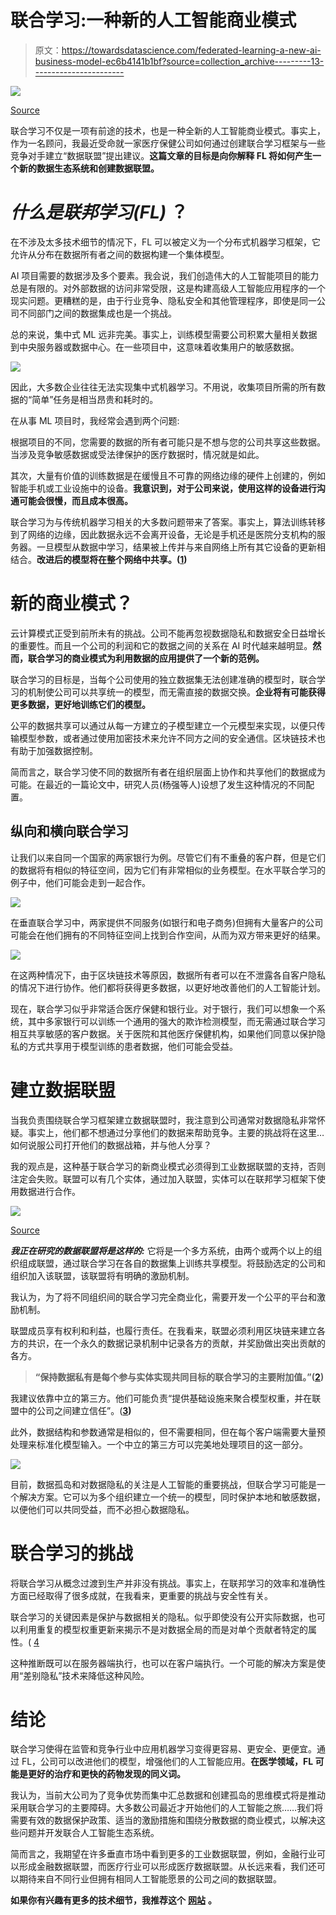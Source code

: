 # 联合学习:一种新的人工智能商业模式

> 原文：<https://towardsdatascience.com/federated-learning-a-new-ai-business-model-ec6b4141b1bf?source=collection_archive---------13----------------------->

![](img/01d37ad0359c29cd86ba5a41e20deae2.png)

[Source](https://asia.nikkei.com/Economy/Abe-to-push-for-global-data-sharing-rules-at-Davos)

联合学习不仅是一项有前途的技术，也是一种全新的人工智能商业模式。事实上，作为一名顾问，我最近受命就一家医疗保健公司如何通过创建联合学习框架与一些竞争对手建立“数据联盟”提出建议。**这篇文章的目标是向你解释 FL 将如何产生一个新的数据生态系统和创建数据联盟。**

# ***什么是联邦学习(FL)* ？**

在不涉及太多技术细节的情况下，FL 可以被定义为一个分布式机器学习框架，它允许从分布在数据所有者之间的数据构建一个集体模型。

AI 项目需要的数据涉及多个要素。我会说，我们创造伟大的人工智能项目的能力总是有限的。对外部数据的访问非常受限，这是构建高级人工智能应用程序的一个现实问题。更糟糕的是，由于行业竞争、隐私安全和其他管理程序，即使是同一公司不同部门之间的数据集成也是一个挑战。

总的来说，集中式 ML 远非完美。事实上，训练模型需要公司积累大量相关数据到中央服务器或数据中心。在一些项目中，这意味着收集用户的敏感数据。

![](img/8ad1ecb319e285e0192c6ee04cf4621d.png)

因此，大多数企业往往无法实现集中式机器学习。不用说，收集项目所需的所有数据的“简单”任务是相当昂贵和耗时的。

在从事 ML 项目时，我经常会遇到两个问题:

根据项目的不同，您需要的数据的所有者可能只是不想与您的公司共享这些数据。当涉及竞争敏感数据或受法律保护的医疗数据时，情况就是如此。

其次，大量有价值的训练数据是在缓慢且不可靠的网络边缘的硬件上创建的，例如智能手机或工业设施中的设备。**我意识到，对于公司来说，使用这样的设备进行沟通可能会很慢，而且成本很高。**

联合学习为与传统机器学习相关的大多数问题带来了答案。事实上，算法训练转移到了网络的边缘，因此数据永远不会离开设备，无论是手机还是医院分支机构的服务器。一旦模型从数据中学习，结果被上传并与来自网络上所有其它设备的更新相结合。**改进后的模型将在整个网络中共享。(**[**1**](https://workflow.servicenow.com/it-transformation/ai-federated-learning-edge/)**)**

# **新的商业模式？**

云计算模式正受到前所未有的挑战。公司不能再忽视数据隐私和数据安全日益增长的重要性。而且一个公司的利润和它的数据之间的关系在 AI 时代越来越明显。**然而，联合学习的商业模式为利用数据的应用提供了一个新的范例。**

联合学习的目标是，当每个公司使用的独立数据集无法创建准确的模型时，联合学习的机制使公司可以共享统一的模型，而无需直接的数据交换。**企业将有可能获得更多数据，更好地训练它们的模型。**

公平的数据共享可以通过从每一方建立的子模型建立一个元模型来实现，以便只传输模型参数，或者通过使用加密技术来允许不同方之间的安全通信。区块链技术也有助于加强数据控制。

简而言之，联合学习使不同的数据所有者在组织层面上协作和共享他们的数据成为可能。在最近的一篇论文中，研究人员(杨强等人)设想了发生这种情况的不同配置。

## 纵向和横向联合学习

让我们以来自同一个国家的两家银行为例。尽管它们有不重叠的客户群，但是它们的数据将有相似的特征空间，因为它们有非常相似的业务模型。在水平联合学习的例子中，他们可能会走到一起合作。

![](img/a4cca5cb2926ef02abe3d044fa868747.png)

在垂直联合学习中，两家提供不同服务(如银行和电子商务)但拥有大量客户的公司可能会在他们拥有的不同特征空间上找到合作空间，从而为双方带来更好的结果。

![](img/305d40f518e818b2ab64d2c5885306f9.png)

在这两种情况下，由于区块链技术等原因，数据所有者可以在不泄露各自客户隐私的情况下进行协作。他们都将获得更多数据，以更好地改善他们的人工智能计划。

现在，联合学习似乎非常适合医疗保健和银行业。对于银行，我们可以想象一个系统，其中多家银行可以训练一个通用的强大的欺诈检测模型，而无需通过联合学习相互共享敏感的客户数据。关于医院和其他医疗保健机构，如果他们同意以保护隐私的方式共享用于模型训练的患者数据，他们可能会受益。

# 建立数据联盟

当我负责围绕联合学习框架建立数据联盟时，我注意到公司通常对数据隐私非常怀疑。事实上，他们都不想通过分享他们的数据来帮助竞争。主要的挑战将在这里…如何说服公司打开他们的数据战箱，并与他人分享？

我的观点是，这种基于联合学习的新商业模式必须得到工业数据联盟的支持，否则注定会失败。联盟可以有几个实体，通过加入联盟，实体可以在联邦学习框架下使用数据进行合作。

![](img/3c2a2c9a4daf69e5307c020e67e66cd7.png)

[Source](http://databrainpro-fl1.blogspot.com/2018/10/collaborative-learning-without-data.html)

***我正在研究的数据联盟将是这样的:***
它将是一个多方系统，由两个或两个以上的组织组成联盟，通过联合学习在各自的数据集上训练共享模型。将鼓励选定的公司和组织加入该联盟，该联盟将有明确的激励机制。

我认为，为了将不同组织间的联合学习完全商业化，需要开发一个公平的平台和激励机制。

联盟成员享有权利和利益，也履行责任。在我看来，联盟必须利用区块链来建立各方的共识，在一个永久的数据记录机制中记录各方的贡献，并奖励做出突出贡献的各方。

> **“保持数据私有是每个参与实体实现共同目标的联合学习的主要附加值。”(**[**2**](https://medium.com/hackernoon/a-beginners-guide-to-federated-learning-b29e29ba65cf)**)**

我建议依靠中立的第三方。他们可能负责“提供基础设施来聚合模型权重，并在联盟中的公司之间建立信任”。([**3**](https://searchenterpriseai.techtarget.com/feature/Federated-deep-learning-offers-new-approach-to-model-training)**)**

此外，数据结构和参数通常是相似的，但不需要相同，但在每个客户端需要大量预处理来标准化模型输入。一个中立的第三方可以完美地处理项目的这一部分。

![](img/b255c3c37112c8b9a523c187afc79b6b.png)

目前，数据孤岛和对数据隐私的关注是人工智能的重要挑战，但联合学习可能是一个解决方案。它可以为多个组织建立一个统一的模型，同时保护本地和敏感数据，以便他们可以共同受益，而不必担心数据隐私。

# 联合学习的挑战

将联合学习从概念过渡到生产并非没有挑战。事实上，在联邦学习的效率和准确性方面已经取得了很多成就，在我看来，更重要的挑战与安全性有关。

联合学习的关键因素是保护与数据相关的隐私。似乎即使没有公开实际数据，也可以利用重复的模型权重更新来揭示不是对数据全局的而是对单个贡献者特定的属性。( [4](https://medium.com/datadriveninvestor/an-overview-of-federated-learning-8a1a62b0600d)

这种推断既可以在服务器端执行，也可以在客户端执行。一个可能的解决方案是使用“差别隐私”技术来降低这种风险。

# 结论

联合学习使得在监管和竞争行业中应用机器学习变得更容易、更安全、更便宜。通过 FL，公司可以改进他们的模型，增强他们的人工智能应用。**在医学领域，FL 可能是更好的治疗和更快的药物发现的同义词。**

我认为，当前大公司为了竞争优势而集中汇总数据和创建孤岛的思维模式将是推动采用联合学习的主要障碍。大多数公司最近才开始他们的人工智能之旅……我们将需要有效的数据保护政策、适当的激励措施和围绕分散数据的商业模式，以解决这些问题并开发联合人工智能生态系统。

简而言之，我期望在许多垂直市场中看到更多的工业数据联盟，例如，金融行业可以形成金融数据联盟，而医疗行业可以形成医疗数据联盟。从长远来看，我们还可以期待来自不同行业但拥有相同人工智能愿景的公司之间的数据联盟。

**如果你有兴趣有更多的技术细节，我推荐这个** [**网站**](https://www.groundai.com/project/federated-machine-learning-concept-and-applications/) **。**